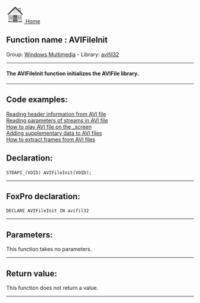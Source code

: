[<img src="../../images/home.png"> Home ](https://github.com/VFPX/Win32API)  

## Function name : AVIFileInit
Group: [Windows Multimedia](../../functions_group.md#Windows_Multimedia)  -  Library: [avifil32](../../libraries.md#avifil32)  
***  


#### The AVIFileInit function initializes the AVIFile library.
***  


## Code examples:
[Reading header information from AVI file](../../samples/sample_428.md)  
[Reading parameters of streams in AVI file](../../samples/sample_429.md)  
[How to play AVI file on the _screen](../../samples/sample_430.md)  
[Adding supplementary data to AVI files](../../samples/sample_481.md)  
[How to extract frames from AVI files](../../samples/sample_484.md)  

## Declaration:
```foxpro  
STDAPI_(VOID) AVIFileInit(VOID);  
```  
***  


## FoxPro declaration:
```foxpro  
DECLARE AVIFileInit IN avifil32  
```  
***  


## Parameters:
This function takes no parameters.  
***  


## Return value:
This function does not return a value.  
***  


